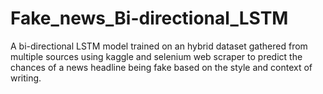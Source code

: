 # Fake_news_Bi-directional_LSTM
A bi-directional LSTM model trained on an hybrid dataset gathered from multiple sources using kaggle and selenium web scraper to predict the chances of a news headline being fake based on the style and context of writing.
